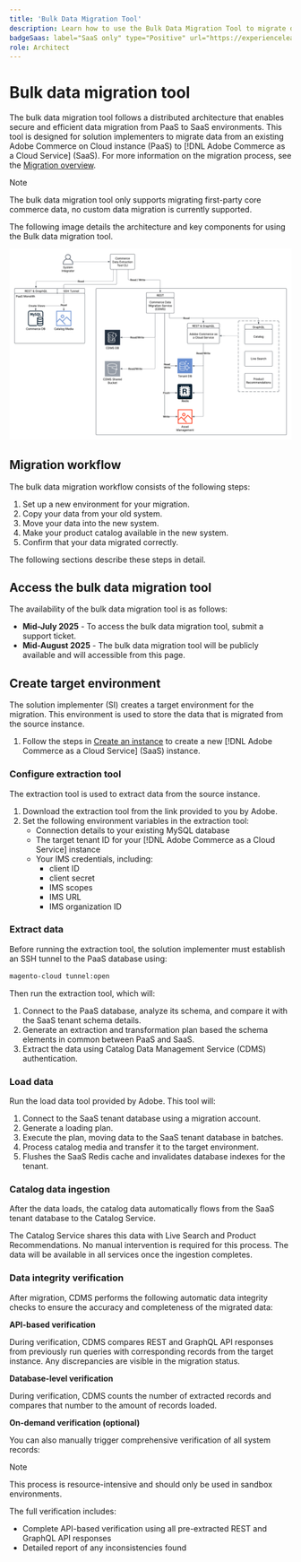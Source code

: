 ```yaml
---
title: 'Bulk Data Migration Tool'
description: Learn how to use the Bulk Data Migration Tool to migrate data from your existing Adobe Commerce on Cloud instance to [!DNL Adobe Commerce as a Cloud Service].
badgeSaas: label="SaaS only" type="Positive" url="https://experienceleague.adobe.com/en/docs/commerce/user-guides/product-solutions" tooltip="Applies to Adobe Commerce as a Cloud Service and Adobe Commerce Optimizer projects only (Adobe-managed SaaS infrastructure)."
role: Architect
---
```


# Bulk data migration tool

The bulk data migration tool follows a distributed architecture that enables secure and efficient data migration from PaaS to SaaS environments. This tool is designed for solution implementers to migrate data from an existing Adobe Commerce on Cloud instance (PaaS) to [!DNL Adobe Commerce as a Cloud Service] (SaaS). For more information on the migration process, see the [Migration overview](./overview.md).

>[!NOTE]
>
>The bulk data migration tool only supports migrating first-party core commerce data, no custom data migration is currently supported.

The following image details the architecture and key components for using the Bulk data migration tool.

![Bulk Data Migration Tool architecture](../assets/bulk-data-diagram.png)

## Migration workflow

The bulk data migration workflow consists of the following steps:

1. Set up a new environment for your migration.
1. Copy your data from your old system.
1. Move your data into the new system.
1. Make your product catalog available in the new system.
1. Confirm that your data migrated correctly.

The following sections describe these steps in detail.

## Access the bulk data migration tool

The availability of the bulk data migration tool is as follows:

- **Mid-July 2025** - To access the bulk data migration tool, submit a support ticket.
- **Mid-August 2025** - The bulk data migration tool will be publicly available and will accessible from this page.

## Create target environment

The solution implementer (SI) creates a target environment for the migration. This environment is used to store the data that is migrated from the source instance.

1. Follow the steps in [Create an instance](../getting-started.md#create-an-instance) to create a new [!DNL Adobe Commerce as a Cloud Service] (SaaS) instance.

### Configure extraction tool

The extraction tool is used to extract data from the source instance.

1. Download the extraction tool from the link provided to you by Adobe.
1. Set the following environment variables in the extraction tool:
   - Connection details to your existing MySQL database
   - The target tenant ID for your [!DNL Adobe Commerce as a Cloud Service] instance
   - Your IMS credentials, including:
      - client ID
      - client secret
      - IMS scopes
      - IMS URL
      - IMS organization ID

### Extract data

Before running the extraction tool, the solution implementer must establish an SSH tunnel to the PaaS database using:

```bash
magento-cloud tunnel:open
```

Then run the extraction tool, which will: 

1. Connect to the PaaS database, analyze its schema, and compare it with the SaaS tenant schema details.
1. Generate an extraction and transformation plan based the schema elements in common between PaaS and SaaS.
1. Extract the data using Catalog Data Management Service (CDMS) authentication.

### Load data

Run the load data tool provided by Adobe. This tool will:

1. Connect to the SaaS tenant database using a migration account.
1. Generate a loading plan.
1. Execute the plan, moving data to the SaaS tenant database in batches.
1. Process catalog media and transfer it to the target environment.
1. Flushes the SaaS Redis cache and invalidates database indexes for the tenant.

### Catalog data ingestion

After the data loads, the catalog data automatically flows from the SaaS tenant database to the Catalog Service.

The Catalog Service shares this data with Live Search and Product Recommendations. No manual intervention is required for this process. The data will be available in all services once the ingestion completes.

### Data integrity verification

After migration, CDMS performs the following automatic data integrity checks to ensure the accuracy and completeness of the migrated data:

**API-based verification**

During verification, CDMS compares REST and GraphQL API responses from previously run queries with corresponding records from the target instance. Any discrepancies are visible in the migration status.

**Database-level verification**

During verification, CDMS counts the number of extracted records and compares that number to the amount of records loaded.

**On-demand verification (optional)**

You can also manually trigger comprehensive verification of all system records:

>[!NOTE]
>
>This process is resource-intensive and should only be used in sandbox environments.

The full verification includes:

- Complete API-based verification using all pre-extracted REST and GraphQL API responses
- Detailed report of any inconsistencies found
